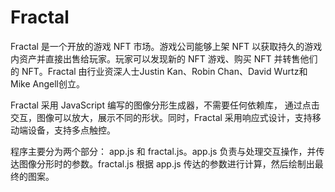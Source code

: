 # Fractal

Fractal 是一个开放的游戏 NFT 市场。游戏公司能够上架 NFT 以获取持久的游戏内资产并直接出售给玩家。玩家可以发现新的 NFT 游戏、购买 NFT 并转售他们的 NFT。Fractal 由行业资深人士Justin Kan、Robin Chan、David Wurtz和Mike Angell创立。

Fractal 采用 JavaScript 编写的图像分形生成器，不需要任何依赖库， 通过点击交互，图像可以放大，展示不同的形状。同时，Fractal 采用响应式设计，支持移动端设备，支持多点触控。

程序主要分为两个部分： app.js 和 fractal.js。app.js 负责与处理交互操作，并传达图像分形时的参数。fractal.js 根据 app.js 传达的参数进行计算，然后绘制出最终的图案。
